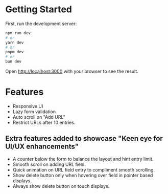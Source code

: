# Getting Started

First, run the development server:

```bash
npm run dev
# or
yarn dev
# or
pnpm dev
# or
bun dev
```

Open [http://localhost:3000](http://localhost:3000) with your browser to see the result.

# Features

- Responsive UI
- Lazy form validation
- Auto scroll on "Add URL"
- Restrict URLs after 10 entries.

## Extra features added to showcase "Keen eye for UI/UX enhancements"
- A counter below the form to balance the layout and hint entry limit.
- Smooth scroll on adding URL field.
- Quick animation on URL field entry to compliment smooth scrolling.
- Show delete button only when hovering over field in pointer based displays.
- Always show delete button on touch displays.

